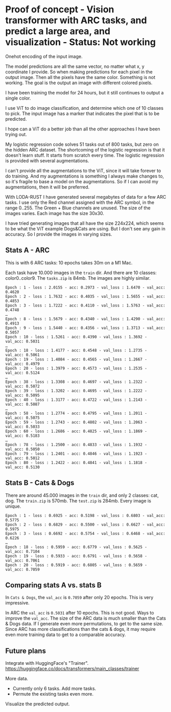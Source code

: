 # Proof of concept - Vision transformer with ARC tasks, and predict a large area, and visualization - Status: Not working

Onehot encoding of the input image.

The model predictions are all the same vector, no matter what x, y coordinate I provide.
So when making predictions for each pixel in the output image. Then all the pixels have the same color.
Something is not working.
The goal is the output an image with different colored pixels.

I have been training the model for 24 hours, but it still continues to output a single color.

I use ViT to do image classification, and determine which one of 10 classes to pick.
The input image has a marker that indicates the pixel that is to be predicted.

I hope can a ViT do a better job than all the other approaches I have been trying out.

My logistic regression code solves 51 tasks out of 800 tasks, but zero on the hidden ARC dataset.
The shortcoming of the logistic regression is that it doesn't learn stuff. It starts from scratch every time.
The logistic regression is provided with several augmentations.

I can't provide all the augmentations to the ViT, since it will take forever to do training.
And my augmentations is something I always make changes to, so it's fragile to base a model on the augmentations.
So if I can avoid my augmentations, then it will be preferred.

With LODA-RUST I have generated several megabytes of data for a few ARC tasks.
I use only the Red channel assigned with the ARC symbol, in the range 0..255.
The Green + Blue channels are unused.
The size of the images varies.
Each image has the size 30x30. 

I have tried generating images that all have the size 224x224, which seems to be
what the ViT example Dogs&Cats are using. But I don't see any gain in accuracy.
So I provide the images in varying sizes.

## Stats A - ARC

This is with 6 ARC tasks: 10 epochs takes 30m on a M1 Mac. 

Each task have 10.000 images in the `train` dir. And there are 10 classes: color0..color9.
The `tasks.zip` is 84mb. The images are highly similar.

```
Epoch : 1 - loss : 2.0155 - acc: 0.2973 - val_loss : 1.6470 - val_acc: 0.4620
Epoch : 2 - loss : 1.7632 - acc: 0.4035 - val_loss : 1.5655 - val_acc: 0.4853
Epoch : 3 - loss : 1.7222 - acc: 0.4110 - val_loss : 1.5763 - val_acc: 0.4748
…
Epoch : 8 - loss : 1.5679 - acc: 0.4340 - val_loss : 1.4290 - val_acc: 0.4913
Epoch : 9 - loss : 1.5440 - acc: 0.4356 - val_loss : 1.3713 - val_acc: 0.5057
Epoch : 10 - loss : 1.5261 - acc: 0.4390 - val_loss : 1.3692 - val_acc: 0.5031
…
Epoch : 18 - loss : 1.4177 - acc: 0.4548 - val_loss : 1.2735 - val_acc: 0.5061
Epoch : 19 - loss : 1.4084 - acc: 0.4565 - val_loss : 1.2667 - val_acc: 0.4979
Epoch : 20 - loss : 1.3979 - acc: 0.4573 - val_loss : 1.2535 - val_acc: 0.5124
…
Epoch : 38 - loss : 1.3308 - acc: 0.4697 - val_loss : 1.2322 - val_acc: 0.5072
Epoch : 39 - loss : 1.3202 - acc: 0.4695 - val_loss : 1.2222 - val_acc: 0.5095
Epoch : 40 - loss : 1.3177 - acc: 0.4722 - val_loss : 1.2143 - val_acc: 0.5087
…
Epoch : 58 - loss : 1.2774 - acc: 0.4795 - val_loss : 1.2011 - val_acc: 0.5075
Epoch : 59 - loss : 1.2743 - acc: 0.4802 - val_loss : 1.2063 - val_acc: 0.5033
Epoch : 60 - loss : 1.2686 - acc: 0.4825 - val_loss : 1.1869 - val_acc: 0.5183
…
Epoch : 78 - loss : 1.2500 - acc: 0.4833 - val_loss : 1.1932 - val_acc: 0.5050
Epoch : 79 - loss : 1.2401 - acc: 0.4846 - val_loss : 1.1923 - val_acc: 0.5012
Epoch : 80 - loss : 1.2422 - acc: 0.4841 - val_loss : 1.1818 - val_acc: 0.5130
```

## Stats B - Cats & Dogs

There are around 45.000 images in the `train` dir, and only 2 classes: cat, dog.
The `train.zip` is 570mb. The `test.zip` is 284mb. Every image is unique.

```
Epoch : 1 - loss : 0.6925 - acc: 0.5198 - val_loss : 0.6803 - val_acc: 0.5775
Epoch : 2 - loss : 0.6829 - acc: 0.5500 - val_loss : 0.6627 - val_acc: 0.5975
Epoch : 3 - loss : 0.6692 - acc: 0.5754 - val_loss : 0.6468 - val_acc: 0.6226
…
Epoch : 18 - loss : 0.5959 - acc: 0.6779 - val_loss : 0.5625 - val_acc: 0.7104
Epoch : 19 - loss : 0.5933 - acc: 0.6791 - val_loss : 0.5658 - val_acc: 0.7061
Epoch : 20 - loss : 0.5919 - acc: 0.6805 - val_loss : 0.5659 - val_acc: 0.7059
```

## Comparing stats A vs. stats B

In `Cats & Dogs`, the `val_acc` is `0.7059` after only 20 epochs. This is very impressive.

In ARC the `val_acc` is `0.5031` after 10 epochs. This is not good.
Ways to improve the `val_acc`.
The size of the ARC data is much smaller than the Cats & Dogs data.
If I generate even more permutations, to get to the same size.
Since ARC has more classifications than the cats & dogs, it may require even more training data to get to a comparable accuracy.

## Future plans

Integrate with HuggingFace's "Trainer".
https://huggingface.co/docs/transformers/main_classes/trainer

More data. 
- Currently only 6 tasks. Add more tasks.
- Permute the existing tasks even more.

Visualize the predicted output.


